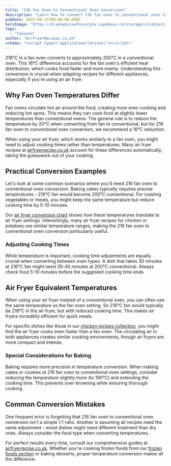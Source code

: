 ```yaml
---
title: "216 Fan Oven to Conventional Oven Conversion"
description: "Learn how to convert 216 fan oven to conventional oven temperatures quickly and accurately for perfect baking every time."
pubDate: 2025-08-11T00:00:00.000Z
heroImage: "https://klueoymssxwfnxsvcyhv.supabase.co/storage/v1/object/public/md/216-fan-oven-to-conventional-oven-conversion-a86982e3.png"
tags:
  - "fanoven"
author: "AirFryerRecipes.co.uk"
schema: "<script type=\"application/ld+json\"></script>"
---
```


<p>216°C in a fan oven converts to approximately 200°C in a conventional oven. This 16°C difference accounts for the fan oven's efficient heat distribution, which cooks food faster and more evenly. Understanding this conversion is crucial when adapting recipes for different appliances, especially if you're using an air fryer.</p>

<h2>Why Fan Oven Temperatures Differ</h2>
<p>Fan ovens circulate hot air around the food, creating more even cooking and reducing hot spots. This means they can cook food at slightly lower temperatures than conventional ovens. The general rule is to reduce the temperature by 20°C when converting from fan to conventional, but for 216 fan oven to conventional oven conversion, we recommend a 16°C reduction.</p>
<p>When using your air fryer, which works similarly to a fan oven, you might need to adjust cooking times rather than temperatures. Many air fryer recipes at <a href=https://www.airfryerrecipe.co.uk/recipes>airfryerrecipe.co.uk</a> account for these differences automatically, taking the guesswork out of your cooking.</p>

<h2>Practical Conversion Examples</h2>
<p>Let's look at some common scenarios where you'd need 216 fan oven to conventional oven conversion. Baking cakes typically requires precise temperatures - 216°C fan would become 200°C conventional. For roasting vegetables or meats, you might keep the same temperature but reduce cooking time by 5-10 minutes.</p>
<p>Our <a href=https://www.airfryerrecipe.co.uk/air-fryer-conversion-chart>air fryer conversion chart</a> shows how these temperatures translate to air fryer settings. Interestingly, many air fryer recipes for chicken or potatoes use similar temperature ranges, making the 216 fan oven to conventional oven conversion particularly useful.</p>

<h3>Adjusting Cooking Times</h3>
<p>While temperature is important, cooking time adjustments are equally crucial when converting between oven types. A dish that takes 30 minutes at 216°C fan might need 35-40 minutes at 200°C conventional. Always check food 5-10 minutes before the suggested cooking time ends.</p>

<h2>Air Fryer Equivalent Temperatures</h2>
<p>When using your air fryer instead of a conventional oven, you can often use the same temperature as the fan oven setting. So 216°C fan would typically be 216°C in the air fryer, but with reduced cooking time. This makes air fryers incredibly efficient for quick meals.</p>
<p>For specific dishes like those in our <a href=https://www.airfryerrecipe.co.uk/recipe-category/chicken>chicken recipes collection</a>, you might find the air fryer cooks even faster than a fan oven. The circulating air in both appliances creates similar cooking environments, though air fryers are more compact and intense.</p>

<h3>Special Considerations for Baking</h3>
<p>Baking requires more precision in temperature conversion. When making cakes or cookies at 216 fan oven to conventional oven settings, consider reducing the temperature slightly more (to 190°C) and extending the cooking time. This prevents over-browning while ensuring thorough cooking.</p>

<h2>Common Conversion Mistakes</h2>
<p>One frequent error is forgetting that 216 fan oven to conventional oven conversion isn't a simple 1:1 ratio. Another is assuming all recipes need the same adjustment - moist dishes might need different treatment than dry ones. Always consider the food type when converting temperatures.</p>
<p>For perfect results every time, consult our comprehensive guides at <a href=https://www.airfryerrecipe.co.uk>airfryerrecipe.co.uk</a>. Whether you're cooking frozen foods from our <a href=https://www.airfryerrecipe.co.uk/recipe-category/frozen-foods>frozen foods section</a> or baking desserts, proper temperature conversion makes all the difference.</p>